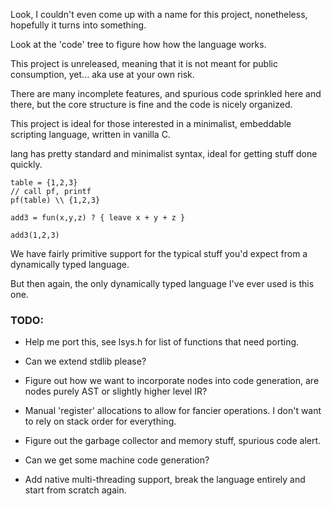 
Look, I couldn't even come up with a
name for this project, nonetheless,
hopefully it turns into something.

Look at the 'code' tree to figure how
how the language works.

This project is unreleased, meaning that
it is not meant for public consumption,
yet... aka use at your own risk.

There are many incomplete features, and
spurious code sprinkled here and there,
but the core structure is fine and the
code is nicely organized.

This project is ideal for those interested
in a minimalist, embeddable scripting language,
written in vanilla C.

lang has pretty standard and minimalist syntax,
ideal for getting stuff done quickly.

```
table = {1,2,3}
// call pf, printf
pf(table) \\ {1,2,3}

add3 = fun(x,y,z) ? { leave x + y + z }

add3(1,2,3)
```

We have fairly primitive support for
the typical stuff you'd expect from
a dynamically typed language.

But then again, the only dynamically
typed language I've ever used is this one.


### TODO:

- Help me port this, see lsys.h for list
of functions that need porting.

- Can we extend stdlib please?

- Figure out how we want to incorporate
nodes into code generation, are nodes
purely AST or slightly higher level IR?

- Manual 'register' allocations to allow
for fancier operations. I don't want to
rely on stack order for everything.

- Figure out the garbage collector
and memory stuff, spurious code alert.

- Can we get some machine code generation?

- Add native multi-threading support,
break the language entirely and start
from scratch again.
